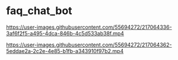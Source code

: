 # faq_chat_bot





https://user-images.githubusercontent.com/55694272/217064336-3af6f2f5-a495-4dca-846b-4c5d533ab38f.mp4



https://user-images.githubusercontent.com/55694272/217064362-5eddae2a-2c2e-4e85-b1fb-a343910f97b2.mp4









